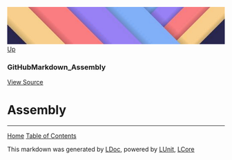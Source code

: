 ![](../Content/LDoc-banner-small.png "")
[Up](GitHubMarkdown_Assembly.md)

### GitHubMarkdown_Assembly
[View Source](../Markdown/GitHubMarkdown_Assembly.cs)

# Assembly



---

[Home](../../README.md) [Table of Contents](../../TableOfContents.md)

This markdown was generated by [LDoc](https://github.com/CodeSingularity/LDoc), powered by [LUnit](https://github.com/CodeSingularity/LUnit), [LCore](https://github.com/CodeSingularity/LCore)
